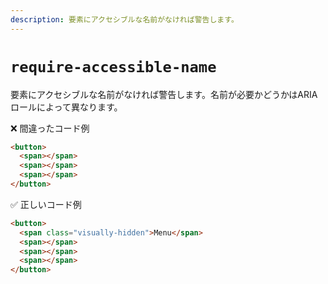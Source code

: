 ```yaml
---
description: 要素にアクセシブルな名前がなければ警告します。
---
```


# `require-accessible-name`

要素にアクセシブルな名前がなければ警告します。名前が必要かどうかはARIAロールによって異なります。

<!-- textlint-disable ja-technical-writing/ja-no-mixed-period -->

❌ 間違ったコード例

```html
<button>
  <span></span>
  <span></span>
  <span></span>
</button>
```

✅ 正しいコード例

```html
<button>
  <span class="visually-hidden">Menu</span>
  <span></span>
  <span></span>
  <span></span>
</button>
```

<!-- textlint-enable ja-technical-writing/ja-no-mixed-period -->
